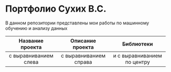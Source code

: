 # Портфолио Сухих В.С.

В данном репозитории представлены мои работы по машинному обучению и анализу данных

| Название проекта | Описание проекта | Библиотеки |
| :--------------------: | :---------------------: |:---------------------------:|
| с выравниванием слева | с выравниванием справа | и с выравниванием по центру |

